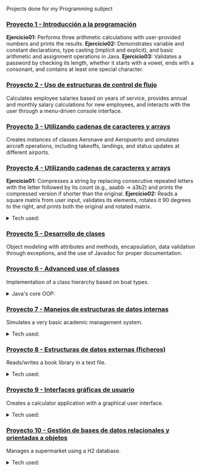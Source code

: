 Projects done for my Programming subject

### [Proyecto 1 - Introducción a la programación](https://github.com/glutack/Prog/tree/master/1.%20Introducci%C3%B3n%20a%20la%20programaci%C3%B3n)
**Ejercicio01:** Performs three arithmetic calculations with user-provided numbers and prints the results.
**Ejercicio02:** Demonstrates variable and constant declarations, type casting (implicit and explicit), and basic arithmetic and assignment operations in Java.
**Ejercicio03:** Validates a password by checking its length, whether it starts with a vowel, ends with a consonant, and contains at least one special character.

### [Proyecto 2 - Uso de estructuras de control de flujo](https://github.com/glutack/Prog/tree/master/2.%20Uso%20de%20estructuras%20de%20control%20de%20flujo)
Calculates employee salaries based on years of service, provides annual and monthly salary calculations for new employees, and interacts with the user through a menu-driven console interface.

### [Proyecto 3 - Utilizando cadenas de caracteres y arrays](https://github.com/glutack/Prog/tree/master/3.%20Trabajando%20con%20clases%2C%20objetos%20y%20m%C3%A9todos)
Creates instances of classes Aeronave and Aeropuerto and simulates aircraft operations, including takeoffs, landings, and status updates at different airports.

### [Proyecto 4 - Utilizando cadenas de caracteres y arrays](https://github.com/glutack/Prog/tree/master/3.%20Trabajando%20con%20clases%2C%20objetos%20y%20m%C3%A9todos)
**Ejercicio01:** Compresses a string by replacing consecutive repeated letters with the letter followed by its count (e.g., aaabb → a3b2) and prints the compressed version if shorter than the original.
**Ejercicio02:** Reads a square matrix from user input, validates its elements, rotates it 90 degrees to the right, and prints both the original and rotated matrix.
<details><summary>Tech used:</summary>
	
**Scanner** (```java.util.Scanner```) → Class. Reads user input from the console.
**Arrays** → Core feature. Used to represent 2D matrices (String[][] matriz).
**Regular Expressions** (regex) → Validates that input only contains numbers/letters.
**String methods:**
	**```trim()```** → Removes spaces around values.
	**```split(",")```** → Splits the user’s input into array elements.
	**```matches(regex)```** → Validates each input element.
**Control structures** → for, while, if used for looping and conditions.
</details>

### [Proyecto 5 - Desarrollo de clases](https://github.com/glutack/Prog/tree/master/5.%20Desarrollo%20de%20clases)
Object modeling with attributes and methods, encapsulation, data validation through exceptions, and the use of Javadoc for proper documentation.

### [Proyecto 6 - Advanced use of classes](https://github.com/glutack/Prog/tree/master/6.%20Utilizaci%C3%B3n%20avanzada%20de%20clases)
Implementation of a class hierarchy based on boat types.
<details><summary>Java's core OOP:</summary>
	
**Class** → Blueprint. Defines the structure and behavior (fields and methods) of objects. It acts as a template from which objects (instances) are created.
	**Abstract Class** → Partial blueprint. A class that cannot be instantiated directly and may contain abstract methods (without body) as well as regular methods. It is used when classes share common behavior but still need specialization.
**Object** → Instance. A concrete entity created from a class, holding its own state (fields/attributes) and capable of invoking its methods.
**Constructor** → Special method. A block of code that initializes a new object when it is created. It has the same name as the class and does not have a return type.
	**Default constructor** → Provided by the compiler if no constructor is defined.
	**Parameterized constructor** → Allows setting initial values when creating an object.
**Method** → Function inside a class. Defines a behavior that an object can perform. Can return a value or be void.
	**Instance methods** → Operate on the object’s state (fields).
	**Static methods** → Belong to the class itself, can be called without creating an object.
	**Overriding → Redefining a method in a subclass with the same signature.**
**Attribute** → Variable inside a class. Represents the state or properties of an object.
**Interface** → Contract. A collection of abstract methods (and constants) that a class can implement. It defines what a class must do, but not how. A class can implement multiple interfaces.
-------
**Inheritance** → Allows a class (subclass) to inherit fields and methods from another class (superclass). Promotes code reuse and hierarchy.
**Polymorphism** → The ability of different classes to be treated as instances of the same type, usually via method overriding or interface implementation.
**Encapsulation** → Hiding the internal details of a class (using private fields) and providing controlled access through getters and setters
</details>

### [Proyecto 7 - Manejos de estructuras de datos internas](https://github.com/glutack/Prog/tree/master/7.%20Manejos%20de%20estructuras%20de%20datos%20internas)
Simulates a very basic academic management system.
<details><summary>Tech used:</summary>
	
**Java Collections Framework** → Package. A set of interfaces and classes for storing and manipulating groups of objects such as lists, sets, and maps.
**```List```** → Interface. Represents an ordered collection that can contain duplicate elements.
**```ArrayList```** → Class. A List implementation backed by a dynamic array, allowing fast random access by index.
**```Set```** → Interface. A collection that does not allow duplicate elements.
**```HashSet```** → Class. A Set implementation based on a hash table; provides fast lookups without guaranteeing order.
**```Map```** → Interface. A collection of key-value pairs where each key is unique.
**```HashMap```** → Class. A Map implementation that uses hash tables for quick access to values by their keys.
**```TreeMap```** → Class. A Map implementation that keeps its keys sorted according to their natural ordering or a custom comparator.
**```Java IO```** → Package. Provides for system input and output through data streams, serialization and the file system.
	**```File```** → Class. Contains several methods for working with the pathname, deleting and renaming files, creating new directories...
	**```BufferedReader / BufferedWriter```** → Class. Reads and writes text efficiently in files, using buffers to improve performance.
	**```Serializable```** → Interfaz. Allows to turn objects into a byte sequence for storage in binary files and later retrieval.
**XStream** → Library. Allows to serialize objects to XML format and vice versa.
</details>

### [Proyecto 8 - Estructuras de datos externas (ficheros)](https://github.com/glutack/Prog/tree/master/8.%20Estructuras%20de%20datos%20externas%20(ficheros))
Reads/writes a book library in a text file.
<details><summary>Tech used:</summary>
	
[**```Java IO```**, **```File```**, **```BufferedReader```** / **```BufferedWriter```**, **```Serializable```**](#Proyecto 8 - Estructuras de datos externas (ficheros))
**XStream** → Library. Allows to serialize objects to XML format and vice versa.
</details>

### [Proyecto 9 - Interfaces gráficas de usuario](https://github.com/glutack/Prog/tree/master/9.%20Interfaces%20gr%C3%A1ficas%20de%20usuario)
Creates a calculator application with a graphical user interface.
<details><summary>Tech used:</summary>
	
**Swing** → Java library for building GUI. It provides components like windows, buttons, and text fields, allowing to create interactive desktop applications.
**JavaFX** → client application platform for desktop, mobile and embedded systems built on Java.
    **JavaFX FXML** → XML format that enables you to compose JavaFX GUIs in a fashion similar to how you compose web GUIs in HTML.
</details>

### [Proyecto 10 - Gestión de bases de datos relacionales y orientadas a objetos](https://github.com/glutack/Prog/tree/master/10.%20Gesti%C3%B3n%20de%20bases%20de%20datos%20relacionales%20y%20orientadas%20a%20objetos)
Manages a supermarket using a H2 database.
<details><summary>Tech used:</summary>
	
**JDBC** (Java Database Connectivity) → API Java. It allows Java apps to connect and communicate to relational databases. It provides a setof classes and interfaces that allow you to execute sQL statements, manipulate data and manage information in different databases from your Java applications.
**JPA** (Java Persistance API)→ API Java. It dacilitates the mangement of data persistence and object-relational mapping in Java applications. It allows you to work with JAva objects as if they were persitent data, without having to write SWQL code directly to interact with relational databases.
**H2** → Relational database management system written in Java. It can be used as an embedded database in Java applications or run in client-server mode. It is open source and offers high speed and a small file size, making it suitable for development and testing.
</details>
